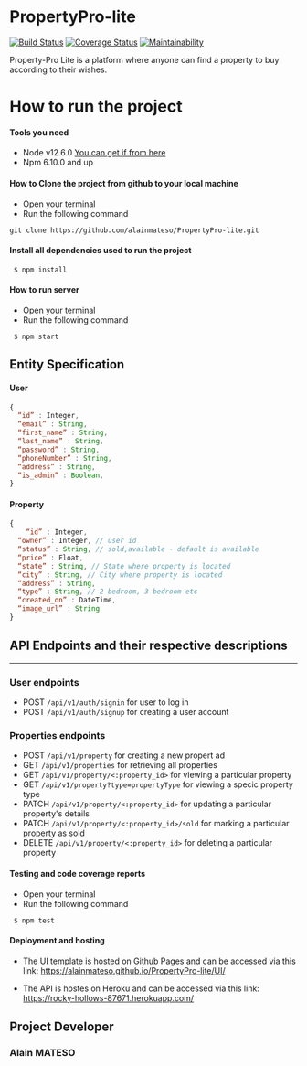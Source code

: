 # PropertyPro-lite

[![Build Status](https://travis-ci.com/alainmateso/PropertyPro-lite.svg?branch=develop)](https://travis-ci.com/alainmateso/PropertyPro-lite) [![Coverage Status](https://coveralls.io/repos/github/alainmateso/PropertyPro-lite/badge.svg?branch=develop)](https://coveralls.io/github/alainmateso/PropertyPro-lite?branch=develop) [![Maintainability](https://api.codeclimate.com/v1/badges/ec00144cb50c5141c715/maintainability)](https://codeclimate.com/github/alainmateso/PropertyPro-lite/maintainability)

Property-Pro Lite is a platform where anyone can find a property to buy according to their wishes.

# How to run the project

#### Tools you need

- Node v12.6.0 [You can get if from here](http://nodejs.org/)
- Npm 6.10.0 and up

#### How to Clone the project from github to your local machine

- Open your terminal
- Run the following command

```
git clone https://github.com/alainmateso/PropertyPro-lite.git
```

#### Install all dependencies used to run the project

```
 $ npm install
```

#### How to run server

- Open your terminal
- Run the following command

```
 $ npm start
```

## Entity Specification

#### User

```js
{
  “id” : Integer,
  “email” : String,
  “first_name” : String,
  “last_name” : String,
  “password” : String,
  “phoneNumber” : String,
  “address” : String,
  “is_admin” : Boolean,
}
```

#### Property

```js
{
    “id” : Integer,
  “owner” : Integer, // user id
  “status” : String, // sold,available - default is available
  “price” : Float,
  “state” : String, // State where property is located
  “city” : String, // City where property is located
  “address” : String,
  “type” : String, // 2 bedroom, 3 bedroom etc
  “created_on” : DateTime,
  “image_url” : String
}
```

## API Endpoints and their respective descriptions

---

### User endpoints

- POST `/api/v1/auth/signin` for user to log in
- POST `/api/v1/auth/signup` for creating a user account

### Properties endpoints

- POST `/api/v1/property` for creating a new propert ad
- GET `/api/v1/properties` for retrieving all properties
- GET `/api/v1/property/<:property_id>` for viewing a particular property
- GET `/api/v1/property?type=propertyType` for viewing a specic property type
- PATCH `/api/v1/property/<:property_id>` for updating a particular property's details
- PATCH `/api/v1/property/<:property_id>/sold` for marking a particular property as sold
- DELETE `/api/v1/property/<:property_id>` for deleting a particular property

#### Testing and code coverage reports

- Open your terminal
- Run the following command

```
 $ npm test
```

#### Deployment and hosting

- The UI template is hosted on Github Pages and can be accessed via this link: https://alainmateso.github.io/PropertyPro-lite/UI/

- The API is hostes on Heroku and can be accessed via this link: https://rocky-hollows-87671.herokuapp.com/

## Project Developer

### Alain MATESO
